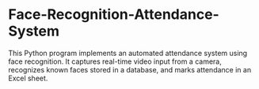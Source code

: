 # Face-Recognition-Attendance-System
This Python program implements an automated attendance system using face recognition. It captures real-time video input from a camera, recognizes known faces stored in a database, and marks attendance in an Excel sheet.

